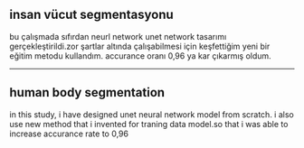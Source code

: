 ## insan vücut segmentasyonu

bu çalışmada sıfırdan  neurl network unet network tasarımı gerçekleştirildi.zor şartlar altında çalışabilmesi için  keşfettiğim yeni bir eğitim metodu kullandım. accurance oranı 0,96 ya kar çıkarmış oldum.

-------------------------------------------------------------------------------------
## human body segmentation
in this study, i have designed unet neural network model from scratch. i also use new method that i invented for traning data model.so that i was able to  increase accurance rate to 0,96
